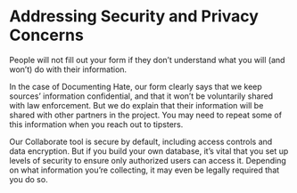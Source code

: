 # Addressing Security and Privacy Concerns

People will not fill out your form if they don’t understand what you will (and won’t) do with their information.

In the case of Documenting Hate, our form clearly says that we keep sources’ information confidential, and that it won’t be voluntarily shared with law enforcement. But we do explain that their information will be shared with other partners in the project. You may need to repeat some of this information when you reach out to tipsters.

Our Collaborate tool is secure by default, including access controls and data encryption. But if you build your own database, it’s vital that you set up levels of security to ensure only authorized users can access it. Depending on what information you’re collecting, it may even be legally required that you do so.

